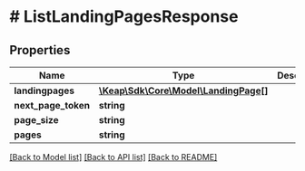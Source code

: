 # # ListLandingPagesResponse

## Properties

Name | Type | Description | Notes
------------ | ------------- | ------------- | -------------
**landingpages** | [**\Keap\Sdk\Core\Model\LandingPage[]**](LandingPage.md) |  | [optional]
**next_page_token** | **string** |  | [optional]
**page_size** | **string** |  | [optional]
**pages** | **string** |  | [optional]

[[Back to Model list]](../../README.md#models) [[Back to API list]](../../README.md#endpoints) [[Back to README]](../../README.md)
